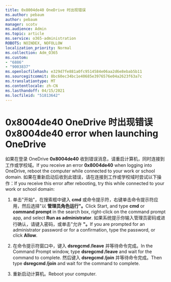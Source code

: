 ```yaml
---
title: 0x8004de40 OneDrive 时出现错误
ms.author: pebaum
author: pebaum
manager: scotv
ms.audience: Admin
ms.topic: article
ms.service: o365-administration
ROBOTS: NOINDEX, NOFOLLOW
localization_priority: Normal
ms.collection: Adm_O365
ms.custom:
- "6886"
- "9003837"
ms.openlocfilehash: e329d7fe881a0fc9514584e06aa2d6e8ebab5b11
ms.sourcegitcommit: 8bc60ec34bc1e40685e3976576e04a2623f63a7c
ms.translationtype: MT
ms.contentlocale: zh-CN
ms.lasthandoff: 04/15/2021
ms.locfileid: "51813642"
---
```

# <a name="0x8004de40-error-when-launching-onedrive"></a><span data-ttu-id="6ce5f-102">0x8004de40 OneDrive 时出现错误</span><span class="sxs-lookup"><span data-stu-id="6ce5f-102">0x8004de40 error when launching OneDrive</span></span>

<span data-ttu-id="6ce5f-103">如果在登录 OneDrive **0x8004de40** 收到错误消息，请重启计算机，同时连接到工作或学校域。</span><span class="sxs-lookup"><span data-stu-id="6ce5f-103">If you receive an error **0x8004de40** when  logging into OneDrive, reboot the computer while connected to your work or school domain.</span></span> <span data-ttu-id="6ce5f-104">如果在重新启动后收到此错误，请在连接到工作或学校域时尝试以下操作：</span><span class="sxs-lookup"><span data-stu-id="6ce5f-104">If you receive this error after rebooting, try this while connected to your work or school domain:</span></span>

1. <span data-ttu-id="6ce5f-105">单击"开始"，在搜索框中键入 **cmd** 或命令提示符，右键单击命令提示符应用，然后选择"以 **管理员角色运行"。**</span><span class="sxs-lookup"><span data-stu-id="6ce5f-105">Click Start, and type **cmd** or **command prompt**  in the search  box, right-click on the command prompt app, and select  **Run as administrator**.</span></span> <span data-ttu-id="6ce5f-106">如果系统提示你输入管理员密码或进行确认，请键入密码，或单击"允许 **"。**</span><span class="sxs-lookup"><span data-stu-id="6ce5f-106">If you are prompted for an administrator password or for a confirmation, type the password, or click **Allow**.</span></span>  

2. <span data-ttu-id="6ce5f-107">在命令提示符窗口中，键入 **dsregcmd /leave**  并等待命令完成。</span><span class="sxs-lookup"><span data-stu-id="6ce5f-107">In the Command Prompt window, type **dsregcmd /leave**  and wait for the command to complete.</span></span> <span data-ttu-id="6ce5f-108">然后键入 **dsregcmd /join** 并等待命令完成。</span><span class="sxs-lookup"><span data-stu-id="6ce5f-108">Then type **dsregcmd /join** and wait for the command to complete.</span></span>
3. <span data-ttu-id="6ce5f-109">重新启动计算机。</span><span class="sxs-lookup"><span data-stu-id="6ce5f-109">Reboot your computer.</span></span>
